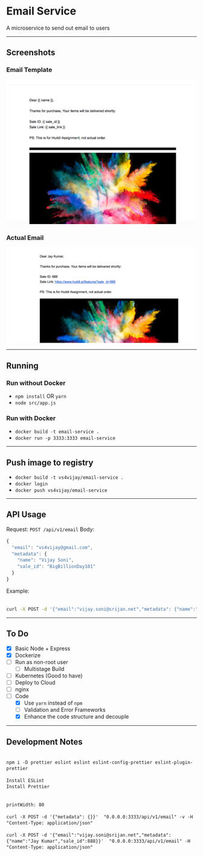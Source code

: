# Email Service

A microservice to send out email to users

---

## Screenshots

### Email Template
![](./screenshorts/EmailTemplate.png)

### Actual Email 
![](./screenshorts/Email1.png)

---

## Running

### Run without Docker

- `npm install` OR `yarn`
- `node src/app.js`

### Run with Docker

- `docker build -t email-service .`
- `docker run -p 3333:3333 email-service`

---

## Push image to registry

- `docker build -t vs4vijay/email-service .`
- `docker login`
- `docker push vs4vijay/email-service`

---

## API Usage

Request: `POST /api/v1/email`
Body:
```javascript
{
  "email": "vs4vijay@gmail.com",
  "metadata": { 
    "name": "Vijay Soni", 
    "sale_id": "BigBillionDay101"
  }
}
```

Example:
```bash

curl -X POST -d '{"email":"vijay.soni@srijan.net","metadata": {"name":"Jay Kumar","sale_id":123}}'  "http://0.0.0.0:3333/api/v1/email" -H "Content-Type: application/json"

```

---

## To Do

- [x] Basic Node + Express
- [x] Dockerize
- [ ] Run as non-root user
  - [ ] Multistage Build
- [ ] Kubernetes (Good to have)
- [ ] Deploy to Cloud
- [ ] nginx
- [ ] Code
  - [x] Use `yarn` instead of `npm`
  - [ ] Validation and Error Frameworks
  - [x] Enhance the code structure and decouple

---

## Development Notes

```

npm i -D prettier eslint eslint eslint-config-prettier eslint-plugin-prettier

Install ESLint
Install Prettier


printWidth: 80

curl -X POST -d '{"metadata": {}}'  "0.0.0.0:3333/api/v1/email" -v -H "Content-Type: application/json"

curl -X POST -d '{"email":"vijay.soni@srijan.net","metadata": {"name":"Jay Kumar","sale_id":888}}'  "0.0.0.0:3333/api/v1/email" -H "Content-Type: application/json"


```

